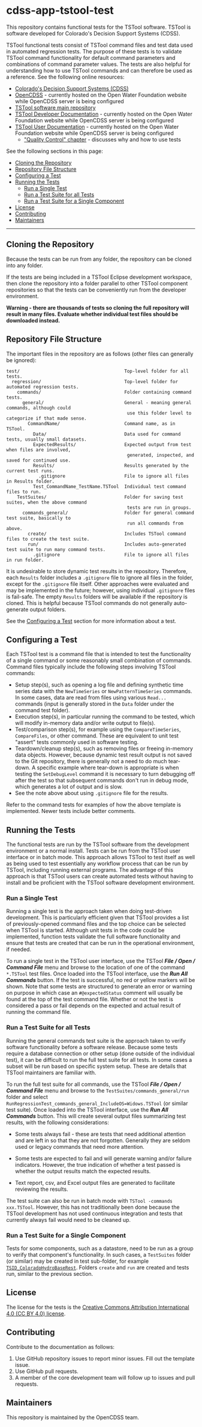 # cdss-app-tstool-test #

This repository contains functional tests for the TSTool software.
TSTool is software developed for Colorado's Decision Support Systems (CDSS).

TSTool functional tests consist of TSTool command files and test data used in automated regression tests.
The purpose of these tests is to validate TSTool command functionality for
default command parameters and combinations of command parameter values.
The tests are also helpful for understanding how to use TSTool commands and can therefore be used as a reference.
See the following online resources:

* [Colorado's Decision Support Systems (CDSS)](http://cdss.state.co.us)
* [OpenCDSS](http://learn.openwaterfoundation.org/cdss-website-opencdss/) - currently
hosted on the Open Water Foundation website while OpenCDSS server is being configured
* [TSTool software main repository](https://github.com/OpenCDSS/cdss-app-tstool-main)
* [TSTool Developer Documentation](http://learn.openwaterfoundation.org/cdss-app-tstool-doc-dev/) - currently
hosted on the Open Water Foundation website while OpenCDSS server is being configured
* [TSTool User Documentation](http://learn.openwaterfoundation.org/cdss-app-tstool-doc-user/) - currently
hosted on the Open Water Foundation website while OpenCDSS server is being configured
	+ ["Quality Control" chapter](http://learn.openwaterfoundation.org/cdss-app-tstool-doc-user/quality-control/quality-control/) - discusses why and how to use tests

See the following sections in this page:

* [Cloning the Repository](#cloning-the-repository)
* [Repository File Structure](#repository-file-structure)
* [Configuring a Test](#configuring-a-test)
* [Running the Tests](#running-the-tests)
	+ [Run a Single Test](#run-a-single-test)
	+ [Run a Test Suite for all Tests](#run-a-test-suite-for-all-tests)
	+ [Run a Test Suite for a Single Component](#run-a-test-suite-for-a-single-component)
* [License](#license)
* [Contributing](#contributing)
* [Maintainers](#maintainers)

--------------------

## Cloning the Repository

Because the tests can be run from any folder, the repository can be cloned into any folder.

If the tests are being included in a TSTool Eclipse development workspace,
then clone the repository into a folder parallel to other TSTool component repositories
so that the tests can be conveniently run from the developer environment.

**Warning - there are thousands of tests so cloning the full repository will result in many files.
Evaluate whether individual test files should be downloaded instead.**

## Repository File Structure

The important files in the repository are as follows (other files can generally be ignored):

```text
test/                                       Top-level folder for all tests.
  regression/                               Top-level folder for automated regression tests.
    commands/                               Folder containing command tests.
      general/                              General - meaning general commands, although could
                                             use this folder level to categorize if that made sense.
        CommandName/                        Command name, as in TSTool.
          Data/                             Data used for command tests, usually small datasets.
          ExpectedResults/                  Expected output from test when files are involved,
                                             generated, inspected, and saved for continued use.
          Results/                          Results generated by the current test runs.
            .gitignore                      File to ignore all files in Results folder.
          Test_CommandName_TestName.TSTool  Individual test command files to run.
    TestSuites/                             Folder for saving test suites, when the above command
                                             tests are run in groups.
      commands_general/                     Folder for general command test suite, basically to
                                             run all commands from above.
        create/                             Includes TSTool command files to create the test suite.
        run/                                Includes auto-generated test suite to run many command tests.
          .gitignore                        File to ignore all files in run folder.

```

It is undesirable to store dynamic test results in the repository.
Therefore, each `Results` folder includes a `.gitignore` file to ignore all files in the folder,
except for the `.gitignore` file itself.
Other approaches were evaluated and may be implemented in the future; however, using individual `.gitignore` files is fail-safe.
The empty `Results` folders will be available if the repository is cloned.
This is helpful because TSTool commands do not generally auto-generate output folders.

See the [Configuring a Test](#configuring-a-test) section for more information about a test.

## Configuring a Test

Each TSTool test is a command file that is intended to test the functionality of a
single command or some reasonably small combination of commands.
Command files typically include the following steps involving TSTool commands:

* Setup step(s), such as opening a log file and defining synthetic time series data with
the `NewTimeSeries` or `NewPatternTimeSeries` commands.
In some cases, data are read from files using various `Read...` commands
(input is generally stored in the `Data` folder under the command test folder).
* Execution step(s), in particular running the command to be tested,
which will modify in-memory data and/or write output to file(s).
* Test/comparison step(s), for example using the `CompareTimeSeries`, `CompareFiles`, or other command.
These are equivalent to unit test "assert" tests commonly used in software testing.
* Teardown/cleanup step(s), such as removing files or freeing in-memory data objects.
However, because dynamic test result output is not saved to the Git repository,
there is generally not a need to do much tear-down.
A specific example where tear-down is appropriate is when testing the `SetDebugLevel`
command it is necessary to turn debugging off after the test so that subsequent
commands don't run in debug mode, which generates a lot of output and is slow.
* See the note above about using `.gitignore` file for the results.

Refer to the command tests for examples of how the above template is implemented.
Newer tests include better comments.

## Running the Tests

The functional tests are run by the TSTool software from the development environment or a normal install.
Tests can be run from the TSTool user interface or in batch mode.
This approach allows TSTool to test itself as well as being used to test essentially any workflow process that can be run by TSTool,
including running external programs.
The advantage of this approach is that TSTool users can create automated tests without having to install
and be proficient with the TSTool software development environment.

### Run a Single Test

Running a single test is the approach taken when doing test-driven development.
This is particularly efficient given that TSTool provides a list of previously-opened
command files and the top choice can be selected when TSTool is started.
Although unit tests in the code could be implemented, function tests validate the full
software functionality and ensure that tests are created that can be run in the operational environment, if needed.

To run a single test in the TSTool user interface, use the TSTool ***File / Open / Command File***
menu and browse to the location of one of the command `*.TSTool` test files.
Once loaded into the TSTool interface, use the ***Run All  Commands*** button.
If the test is successful, no red or yellow markers will be shown.
Note that some tests are structured to generate an error or warning on purpose in which
case an `#@expectedStatus` comment will usually be found at the top of the test command file.
Whether or not the test is considered a pass or fail depends on the expected and actual result of running the command file.

### Run a Test Suite for all Tests ###

Running the general commands test suite is the approach taken to verify
software functionality before a  software release.
Because some tests require a database connection or other setup (done outside of the individual test),
it can be difficult to run the full test suite for all tests.
In some cases a subset will be run based on specific system setup.
These are details that TSTool maintainers are familiar with.

To run the full test suite for all commands, use the TSTool ***File / Open / Command File***
menu and browse to the `TestSuites/commands_general/run` folder and select
`RunRegressionTest_commands_general_IncludeOS=Widows.TSTool` (or similar test suite).
Once loaded into the TSTool interface, use the ***Run All Commands*** button.
This will create several output files summarizing test results, with the following considerations:

* Some tests always fail - these are tests that need additional attention
and are left in so that they are not forgotten.
Generally they are seldom used or legacy commands that need more attention.

* Some tests are expected to fail and will generate warning and/or failure indicators.
However, the true indication of whether a test passed is whether the output results match the expected results.

* Text report, csv, and Excel output files are generated to facilitate reviewing the results.

The test suite can also be run in batch mode with `TSTool -commands xxx.TSTool`.
However, this has not traditionally been done because the TSTool development has not used
continuous integration and tests that currently always fail would need to be cleaned up.

### Run a Test Suite for a Single Component ###

Tests for some components, such as a datastore, need to be run as a group to verify that component's functionality.
In such cases, a `TestSuites` folder (or similar) may be created in test sub-folder, for example
[`TSID_ColoradoHydroBaseRest`](https://github.com/OpenCDSS/cdss-app-tstool-test/tree/master/test/regression/commands/general/TSID_ColoradoHydroBaseRest/TestSuites).
Folders `create` and `run` are created and tests run, similar to the previous section.

## License ##

The license for the tests is the
[Creative Commons Attribution International 4.0 (CC BY 4.0) license](https://creativecommons.org/licenses/by/4.0/).

## Contributing ##

Contribute to the documentation as follows:

1. Use GitHub repository issues to report minor issues.
Fill out the template issue.
2. Use GitHub pull requests.
3. A member of the core development team will follow up to issues and pull requests.

## Maintainers ##

This repository is maintained by the OpenCDSS team.
